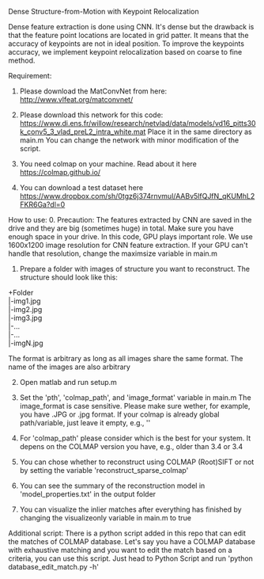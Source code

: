 Dense Structure-from-Motion with Keypoint Relocalization

Dense feature extraction is done using CNN. It's dense but the drawback is that the feature point locations are located in grid patter. It means that the accuracy of keypoints are not in ideal position. To improve the keypoints accuracy, we implement keypoint relocalization based on coarse to fine method.

Requirement:
1. Please download the MatConvNet from here:
http://www.vlfeat.org/matconvnet/
1. Please download this network for this code: https://www.di.ens.fr/willow/research/netvlad/data/models/vd16_pitts30k_conv5_3_vlad_preL2_intra_white.mat
Place it in the same directory as main.m
You can change the network with minor modification of the script.

2. You need colmap on your machine. Read about it here https://colmap.github.io/

3. You can download a test dataset here https://www.dropbox.com/sh/0tgz6j374rnvmul/AABv5lfQJfN_qKUMhL2FKR6Ga?dl=0

How to use:
0. Precaution: The features extracted by CNN are saved in the drive and they are big (sometimes huge) in total. Make sure you have enough space in your drive.
In this code, GPU plays important role. We use 1600x1200 image resolution for CNN feature extraction. If your GPU can't handle that resolution, change the maximsize variable in main.m

1. Prepare a folder with images of structure you want to reconstruct. The structure should look like this:

+Folder  
|-img1.jpg  
|-img2.jpg  
|-img3.jpg  
|-...  
|-...  
|-imgN.jpg  

The format is arbitrary as long as all images share the same format. The name of the images are also arbitrary

2. Open matlab and run setup.m

3. Set the 'pth', 'colmap_path', and 'image_format' variable in main.m
The image_format is case sensitive. Please make sure wether, for example, you have .JPG or .jpg format.
If your colmap is already global path/variable, just leave it empty, e.g., ''

4. For 'colmap_path' please consider which is the best for your system. It depens on the COLMAP version you have, e.g., older than 3.4 or 3.4

5. You can chose whether to reconstruct using COLMAP (Root)SIFT or not by setting the variable 'reconstruct_sparse_colmap'

7. You can see the summary of the reconstruction model in 'model_properties.txt' in the output folder

8. You can visualize the inlier matches after everything has finished by changing the visualizeonly variable in main.m to true

Additional script:
There is a python script added in this repo that can edit the matches of COLMAP database. Let's say you have a COLMAP database with exhaustive matching and you want to edit the match based on a criteria, you can use this script. 
Just head to Python Script and run
'python database_edit_match.py -h'
